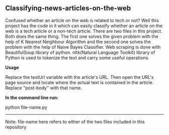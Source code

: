 ## Classifying-news-articles-on-the-web
Confused whether an article on the web is related to tech or not? Well this project has the code in it which can easily classify whether an article on the web is a tech article or a non-tech article.
There are two files in this project. Both does the same thing. The first one solves the given problem with the help of K Nearest Neighbour Algorithm and the second one solves the problem with the help
of Naive Bayes Classifier.
Web scraping is done with BeautifulSoup library of python. nltk(Natural Language Toolkit) library of Python is used to tokenize the text and carry some useful operations.

**Usage**

Replace the testUrl variable with the article's URL.
Then open the URL's page source and locate where the actual text is contained in the article. Replace "post-body" with that name.

**In the command line  run:**

python file-name.py

---
Note: file-name here refers to either of the two files included in this repository
